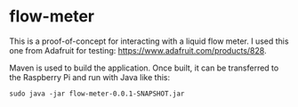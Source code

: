 # flow-meter

This is a proof-of-concept for interacting with a liquid flow meter. I used this one from Adafruit for testing: https://www.adafruit.com/products/828.

Maven is used to build the application. Once built, it can be transferred to the Raspberry Pi and run with Java like this:
```
sudo java -jar flow-meter-0.0.1-SNAPSHOT.jar
```
